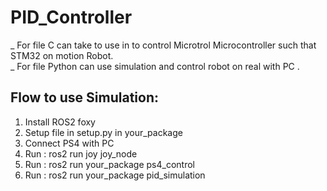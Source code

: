 # PID_Controller
_ For file C can take to use in to control Microtrol Microcontroller such that STM32 on motion Robot.<br>
_ For file Python can use simulation and control robot on real with PC .
## Flow to use Simulation:
1. Install ROS2 foxy
2. Setup file in setup.py in your_package
3. Connect PS4 with PC
4. Run : ros2 run joy joy_node
5. Run : ros2 run your_package ps4_control
6. Run : ros2 run your_package pid_simulation
